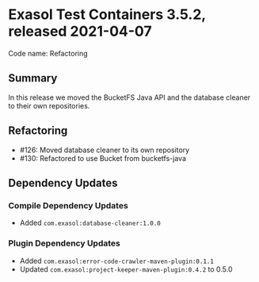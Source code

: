 # Exasol Test Containers 3.5.2, released 2021-04-07

Code name: Refactoring

## Summary

In this release we moved the BucketFS Java API and the database cleaner to their own repositories.

## Refactoring

* #126: Moved database cleaner to its own repository
* #130: Refactored to use Bucket from bucketfs-java

## Dependency Updates

### Compile Dependency Updates

* Added `com.exasol:database-cleaner:1.0.0`

### Plugin Dependency Updates

* Added `com.exasol:error-code-crawler-maven-plugin:0.1.1`
* Updated `com.exasol:project-keeper-maven-plugin:0.4.2` to 0.5.0
